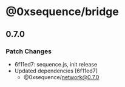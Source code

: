 # @0xsequence/bridge

## 0.7.0
### Patch Changes

- 6f11ed7: sequence.js, init release
- Updated dependencies [6f11ed7]
  - @0xsequence/network@0.7.0
